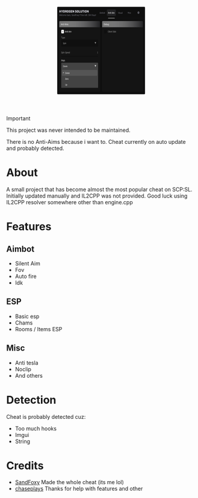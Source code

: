 <br/>
<p align="center">
  <a href="https://github.com/SandFoxy/SCPSL-Cheat/">
    <img src="Menu.png" alt="Menu" width="240" height="240">
  </a>
  <br>
  <br>
  <br>
</p>

> [!IMPORTANT]
> This project was never intended to be maintained.
> 
> There is no Anti-Aims because i want to.
> Cheat currently on auto update and probably detected.

# About

A small project that has become almost the most popular cheat on SCP:SL. Initially updated manually and IL2CPP was not provided. Good luck using IL2CPP resolver somewhere other than engine.cpp

# Features

## Aimbot
* Silent Aim
* Fov
* Auto fire
* Idk

## ESP
* Basic esp
* Chams
* Rooms / Items ESP

## Misc
* Anti tesla
* Noclip
* And others

# Detection

Cheat is probably detected cuz:
* Too much hooks
* Imgui
* String

# Credits

* [SandFoxy](https://github.com/SandFoxy) Made the whole cheat (its me lol)
* [chaseplays](https://www.unknowncheats.me/forum/members/2769677.html) Thanks for help with features and other
